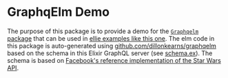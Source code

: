 # GraphqElm Demo

The purpose of this package is to provide a demo for the
[`Graphqelm` package](https://github.com/dillonkearns/graphqelm)
that can be used in [ellie examples like this one](https://rebrand.ly/graphqelm).
The elm code in this package is auto-generated using
[github.com/dillonkearns/graphqelm](https://github.com/dillonkearns/graphqelm)
based on the schema in this Elixir GraphQL server (see
[schema.ex](https://github.com/dillonkearns/graphqelm-demo/blob/master/lib/star_wars_web/schema.ex)).
The schema is based on [Facebook's reference implementation of the Star Wars API](https://github.com/graphql/graphql-js).

